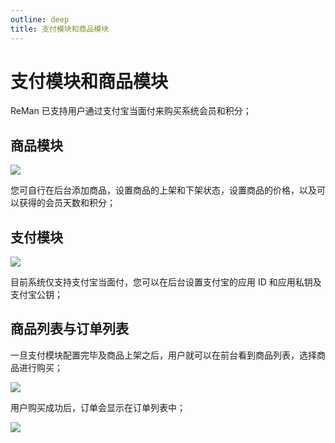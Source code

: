 ```yaml
---
outline: deep
title: 支付模块和商品模块
---
```


# 支付模块和商品模块

ReMan 已支持用户通过支付宝当面付来购买系统会员和积分；

## 商品模块

![](/images/pay/image.png)

您可自行在后台添加商品，设置商品的上架和下架状态，设置商品的价格，以及可以获得的会员天数和积分；

## 支付模块

![](/images/pay/image-1.png)

目前系统仅支持支付宝当面付，您可以在后台设置支付宝的应用 ID 和应用私钥及支付宝公钥；

## 商品列表与订单列表

一旦支付模块配置完毕及商品上架之后，用户就可以在前台看到商品列表，选择商品进行购买；

![](/images/pay/image-2.png)

用户购买成功后，订单会显示在订单列表中；

![](/images/pay/image-3.png)
